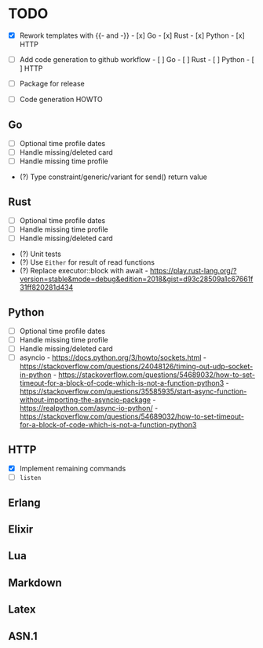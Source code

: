 # TODO

- [x] Rework templates with {{- and -}}
      - [x] Go
      - [x] Rust
      - [x] Python
      - [x] HTTP

- [ ] Add code generation to github workflow
      - [ ] Go
      - [ ] Rust
      - [ ] Python
      - [ ] HTTP

- [ ] Package for release
- [ ] Code generation HOWTO

## Go
- [ ] Optional time profile dates
- [ ] Handle missing/deleted card
- [ ] Handle missing time profile
- (?) Type constraint/generic/variant for send() return value

## Rust
- [ ] Optional time profile dates
- [ ] Handle missing time profile
- [ ] Handle missing/deleted card
- (?) Unit tests
- (?) Use `Either` for result of read functions
- (?) Replace executor::block with await
      - https://play.rust-lang.org/?version=stable&mode=debug&edition=2018&gist=d93c28509a1c67661f31ff820281d434

## Python
- [ ] Optional time profile dates
- [ ] Handle missing time profile
- [ ] Handle missing/deleted card
- [ ] asyncio
      - https://docs.python.org/3/howto/sockets.html
      - https://stackoverflow.com/questions/24048126/timing-out-udp-socket-in-python
      - https://stackoverflow.com/questions/54689032/how-to-set-timeout-for-a-block-of-code-which-is-not-a-function-python3
      - https://stackoverflow.com/questions/35585935/start-async-function-without-importing-the-asyncio-package
      - https://realpython.com/async-io-python/
      - https://stackoverflow.com/questions/54689032/how-to-set-timeout-for-a-block-of-code-which-is-not-a-function-python3

## HTTP
- [x] Implement remaining commands
- [ ] `listen`

## Erlang

## Elixir

## Lua

## Markdown

## Latex

## ASN.1

